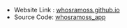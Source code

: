 
- Website Link : [whosramoss.github.io](https://whosramoss.github.io)
- Source Code: [whosramoss_app](https://github.com/whosramoss/whosramoss_app)
